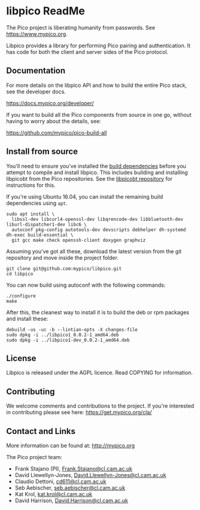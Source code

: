 # libpico ReadMe

The Pico project is liberating humanity from passwords. See https://www.mypico.org.

Libpico provides a library for performing Pico pairing and authentication. It has code for both the client and server sides of the Pico protocol.

## Documentation

For more details on the libpico API and how to build the entire Pico stack, see the developer docs.

https://docs.mypico.org/developer/

If you want to build all the Pico components from source in one go, without having to worry about the details, see:

https://github.com/mypico/pico-build-all

## Install from source

You'll need to ensure you've installed the [build dependencies](https://docs.mypico.org/developer/libpico/#deps) before you attempt to compile and install libpico. This includes building and installing libpicobt from the Pico repositories. See the [libpicobt repository](https://github.com/mypico/libpicobt) for instructions for this.

If you're using Ubuntu 16.04, you can install the remaining build dependencies using `apt`.

```
sudo apt install \
  libssl-dev libcurl4-openssl-dev libqrencode-dev libbluetooth-dev liburl-dispatcher1-dev libc6 \
  autoconf pkg-config autotools-dev devscripts debhelper dh-systemd dh-exec build-essential \
  git gcc make check openssh-client doxygen graphviz
```

Assuming you've got all these, download the latest version from the git repository and move inside the project folder.

```
git clone git@github.com:mypico/libpico.git
cd libpico
```

You can now build using autoconf with the following commands:

```
./configure
make
```

After this, the cleanest way to install it is to build the deb or rpm packages and install these:

```
debuild -us -uc -b --lintian-opts -X changes-file
sudo dpkg -i ../libpico1_0.0.2-1_amd64.deb
sudo dpkg -i ../libpico1-dev_0.0.2-1_amd64.deb
```

## License

Libpico is released under the AGPL licence. Read COPYING for information.

## Contributing

We welcome comments and contributions to the project. If you're interested in contributing please see here: https://get.mypico.org/cla/

## Contact and Links

More information can be found at: http://mypico.org

The Pico project team:
 * Frank Stajano (PI), Frank.Stajano@cl.cam.ac.uk
 * David Llewellyn-Jones, David.Llewellyn-Jones@cl.cam.ac.uk
 * Claudio Dettoni, cd611@cl.cam.ac.uk
 * Seb Aebischer, seb.aebischer@cl.cam.ac.uk
 * Kat Krol, kat.krol@cl.cam.ac.uk
 * David Harrison, David.Harrison@cl.cam.ac.uk

